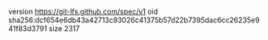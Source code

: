 version https://git-lfs.github.com/spec/v1
oid sha256:dcf654e6db43a42713c93026c41375b57d22b7395dac6cc26235e941f83d3791
size 2317
